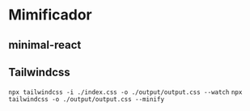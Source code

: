 # Mimificador

## minimal-react

## Tailwindcss

```npx tailwindcss -i ./index.css -o ./output/output.css --watch```
```npx tailwindcss -o ./output/output.css --minify```